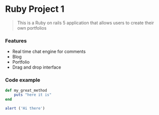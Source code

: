 # Ruby Project 1

> This is a Ruby on rails 5 application that allows users to create their own portfolios

### Features

- Real time chat engine for comments
- Blog 
- Portfolio
- Drag and drop interface

### Code example

```ruby
def my_great_method
	puts "here it is"
end
```

```javascript
alert ('Hi there')
```